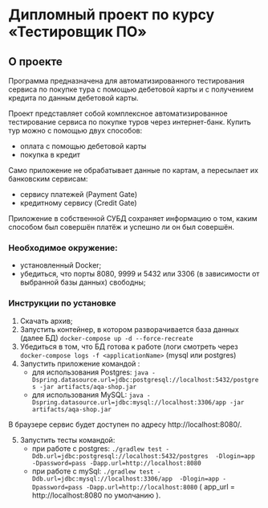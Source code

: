# Дипломный проект по курсу «Тестировщик ПО»
## О проекте

Программа предназначена для автоматизированного тестирования сервиса по покупке тура с помощью дебетовой карты и с получением кредита
по данным дебетовой карты.

Проект представляет собой комплексное автоматизированное тестирование сервиса по покупке туров через интернет-банк. Купить тур можно с помощью двух способов:
- оплата с помощью дебетовой карты
- покупка в кредит

Само приложение не обрабатывает данные по картам, а пересылает их банковским сервисам:
- сервису платежей (Payment Gate)
- кредитному сервису (Credit Gate)

Приложение в собственной СУБД сохраняет информацию о том, каким способом был совершён платёж и успешно ли он был совершён.

### Необходимое окружение:
* установленный  Docker;
* убедиться, что  порты  8080, 9999 и 5432 или 3306 (в зависимости от выбранной базы данных) свободны;

### Инструкции по установке
1. Скачать архив;
2. Запустить контейнер, в котором разворачивается база данных (далее БД) `docker-compose up -d --force-recreate`
3. Убедиться в том, что БД готова к работе (логи смотреть через `docker-compose logs -f <applicationName>` (mysql или postgres)
4. Запустить приложение командой :
    * для использования Postgres: `java -Dspring.datasource.url=jdbc:postgresql://localhost:5432/postgres -jar artifacts/aqa-shop.jar`
    * для использования MySQL: `java -Dspring.datasource.url=jdbc:mysql://localhost:3306/app -jar artifacts/aqa-shop.jar`

В браузере сервис будет доступен по адресу http://localhost:8080/.

5. Запустить тесты командой:
    * при работе с postgres: `./gradlew test -Ddb.url=jdbc:postgresql://localhost:5432/postgres  -Dlogin=app -Dpassword=pass -Dapp.url=http://localhost:8080`
    * при работе с mySql: `./gradlew test -Ddb.url=jdbc:mysql://localhost:3306/app  -Dlogin=app -Dpassword=pass -Dapp.url=http://localhost:8080`
      ( app_url = http://localhost:8080 по умолчанию ).
